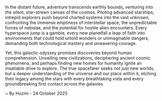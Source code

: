 
In the distant future, adventure transcends earthly bounds, venturing into the silent, star-strewn canvas of the cosmos. Piloting advanced starships, intrepid explorers push beyond charted systems into the vast unknown, confronting the immense emptiness of interstellar space, the unpredictable forces of nebulae, and the potential for hostile alien encounters. Every hyperspace jump is a gamble, every new planetfall a leap of faith into environments that could hold untold wonders or unimaginable dangers, demanding both technological mastery and unwavering courage.

Yet, this galactic odyssey promises discoveries beyond human comprehension. Unveiling new civilizations, deciphering ancient cosmic phenomena, and perhaps finding new homes for humanity ignite an insatiable drive to explore. The true spacefarer seeks not just new worlds, but a deeper understanding of the universe and our place within it, etching their legacy among the stars with every breathtaking vista and every groundbreaking first contact across the galaxies.

~ By Hozmi - 24 October 2025
